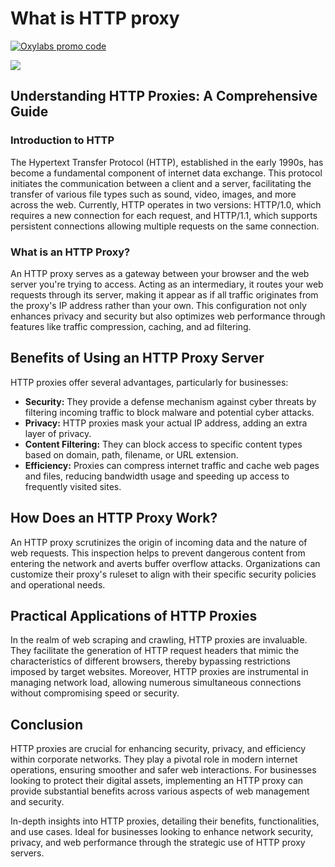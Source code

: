 # What is HTTP proxy

[![Oxylabs promo code](https://user-images.githubusercontent.com/129506779/250792357-8289e25e-9c36-4dc0-a5e2-2706db797bb5.png)](https://oxylabs.go2cloud.org/aff_c?offer_id=7&aff_id=877&url_id=112)

[![](https://dcbadge.vercel.app/api/server/eWsVUJrnG5)](https://discord.gg/GbxmdGhZjq)

## Understanding HTTP Proxies: A Comprehensive Guide
### Introduction to HTTP
The Hypertext Transfer Protocol (HTTP), established in the early 1990s, has become a fundamental component of internet data exchange. This protocol initiates the communication between a client and a server, facilitating the transfer of various file types such as sound, video, images, and more across the web. Currently, HTTP operates in two versions: HTTP/1.0, which requires a new connection for each request, and HTTP/1.1, which supports persistent connections allowing multiple requests on the same connection.

### What is an HTTP Proxy?
An HTTP proxy serves as a gateway between your browser and the web server you're trying to access. Acting as an intermediary, it routes your web requests through its server, making it appear as if all traffic originates from the proxy's IP address rather than your own. This configuration not only enhances privacy and security but also optimizes web performance through features like traffic compression, caching, and ad filtering.

## Benefits of Using an HTTP Proxy Server
HTTP proxies offer several advantages, particularly for businesses:

- **Security:** They provide a defense mechanism against cyber threats by filtering incoming traffic to block malware and potential cyber attacks.
- **Privacy:** HTTP proxies mask your actual IP address, adding an extra layer of privacy.
- **Content Filtering:** They can block access to specific content types based on domain, path, filename, or URL extension.
- **Efficiency:** Proxies can compress internet traffic and cache web pages and files, reducing bandwidth usage and speeding up access to frequently visited sites.

## How Does an HTTP Proxy Work?

An HTTP proxy scrutinizes the origin of incoming data and the nature of web requests. This inspection helps to prevent dangerous content from entering the network and averts buffer overflow attacks. Organizations can customize their proxy's ruleset to align with their specific security policies and operational needs.

## Practical Applications of HTTP Proxies
In the realm of web scraping and crawling, HTTP proxies are invaluable. They facilitate the generation of HTTP request headers that mimic the characteristics of different browsers, thereby bypassing restrictions imposed by target websites. Moreover, HTTP proxies are instrumental in managing network load, allowing numerous simultaneous connections without compromising speed or security.

## Conclusion
HTTP proxies are crucial for enhancing security, privacy, and efficiency within corporate networks. They play a pivotal role in modern internet operations, ensuring smoother and safer web interactions. For businesses looking to protect their digital assets, implementing an HTTP proxy can provide substantial benefits across various aspects of web management and security.

In-depth insights into HTTP proxies, detailing their benefits, functionalities, and use cases. Ideal for businesses looking to enhance network security, privacy, and web performance through the strategic use of HTTP proxy servers.
